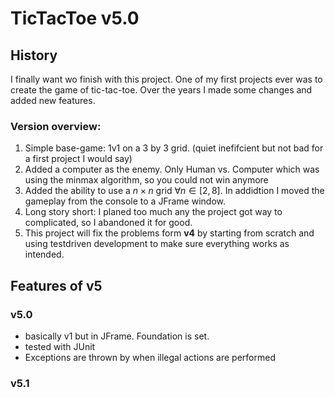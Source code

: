 # TicTacToe v5.0

## History

I finally want wo finish with this project. One of my first projects ever was to create the game of tic-tac-toe. Over
the years I made some changes and added new features.

### Version overview:

1. Simple base-game: 1v1 on a 3 by 3 grid. (quiet inefifcient but not bad for a first project I would say)
2. Added a computer as the enemy. Only Human vs. Computer which was using the minmax algorithm, so you could not win
   anymore
3. Added the ability to use a $n \times n$ grid $\forall n \in [2,8]$. In addidtion I moved the gameplay from the
   console to a JFrame window.
4. Long story short: I planed too much any the project got way to complicated, so I abandoned it for good.
5. This project will fix the problems form **v4** by starting from scratch and using testdriven development to make sure
   everything works as intended.

## Features of v5

### v5.0

- basically v1 but in JFrame. Foundation is set. 
- tested with JUnit
- Exceptions are thrown by when illegal actions are performed

### v5.1